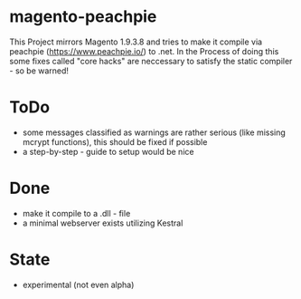 # magento-peachpie
This Project mirrors Magento 1.9.3.8 and tries to make it compile via peachpie (https://www.peachpie.io/) to .net.
In the Process of doing this some fixes called "core hacks" are neccessary to satisfy the static compiler - so be warned!

# ToDo
* some messages classified as warnings are rather serious (like missing mcrypt functions), this should be fixed if possible
* a step-by-step - guide to setup would be nice

# Done
* make it compile to a .dll - file
* a minimal webserver exists utilizing Kestral

# State
* experimental (not even alpha)
